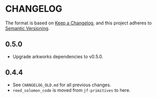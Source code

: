 # CHANGELOG

The format is based on [Keep a Changelog](https://keepachangelog.com/en/1.0.0/),
and this project adheres to [Semantic Versioning](https://semver.org/spec/v2.0.0.html).

## 0.5.0

- Upgrade arkworks dependencies to v0.5.0.

## 0.4.4

- See `CHANGELOG_OLD.md` for all previous changes.
- `reed_solomon_code` is moved from `jf-primitives` to here.